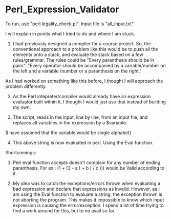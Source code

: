# Perl_Expression_Validator
 To run, use "perl legality_check.pl". Input file is "all_input.txt".

I will explain in points what I tried to do and where I am stuck.

1) I had previously designed a compiler for a course project. So, the conventional approach to a problem like this would be to push all the elements onto a stack, and evaluate the stack based on a few rules/grammar. The rules could be "Every paranthesis should be in pairs". "Every operator should be accompanied by a variable/number on the left and a variable /number or a paranthesis on the right."

As I had worked on something like this before, I thought I will approach the problem differently.

2) As the Perl intepreter/compiler would already have an expression evaluator built within it, I thought I would just use that instead of building my own. 

3) The script, reads in the input, line by line, from an input file, and replaces all variables in the expression by a $variable. 

(I have assumed that the variable would be single alphabet)

4) This above string is now evaluated in perl. Using the Eval function. 


Shortcomings:

1) Perl eval function accepts doesn't complain for any number of ending paranthesis. For ex ;  (1 + (3 - a ) + b )  / c ))) would be Valid according to it.

2) My idea was to catch the exceptions/errors thrown when evaluating a bad expression and declare that expressions as Invalid. However, as I am using the Eval function to evaluate a string, the exception thrown is not aborting the program. This makes it impossible to know which input expression is causing the error/exception. I spend a lot of time trying to find a work around for this, but to no avail so far.
